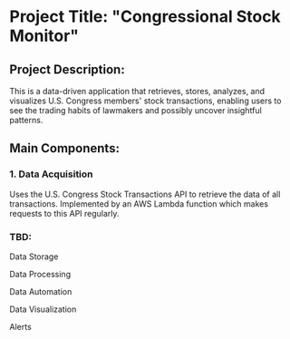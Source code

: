 # Project Title: "Congressional Stock Monitor"

## Project Description:

This is a data-driven application that retrieves, stores, analyzes, and visualizes U.S. Congress members' stock transactions, enabling users to see the trading habits of lawmakers and possibly uncover insightful patterns.

## Main Components:

### 1. Data Acquisition 
Uses the U.S. Congress Stock Transactions API to retrieve the data of all transactions. Implemented by an AWS Lambda function which makes requests to this API regularly.

### TBD:
Data Storage

Data Processing

Data Automation

Data Visualization

Alerts